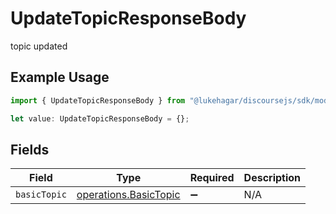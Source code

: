 # UpdateTopicResponseBody

topic updated

## Example Usage

```typescript
import { UpdateTopicResponseBody } from "@lukehagar/discoursejs/sdk/models/operations";

let value: UpdateTopicResponseBody = {};
```

## Fields

| Field                                                                 | Type                                                                  | Required                                                              | Description                                                           |
| --------------------------------------------------------------------- | --------------------------------------------------------------------- | --------------------------------------------------------------------- | --------------------------------------------------------------------- |
| `basicTopic`                                                          | [operations.BasicTopic](../../../sdk/models/operations/basictopic.md) | :heavy_minus_sign:                                                    | N/A                                                                   |